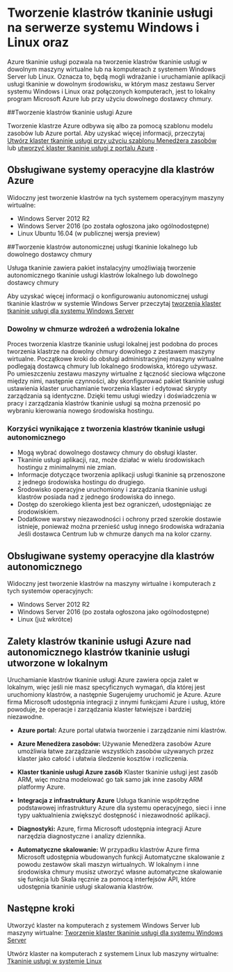 <properties
   pageTitle="Tworzenie klastrów tkaninie usługi Azure na serwerze systemu Windows i Linux oraz | Microsoft Azure"
   description="Klastrów tkaninie usługi w systemie Windows Server i Linux, co oznacza możesz wdrożyć i dowolne miejsce aplikacji tkaninie usługi hosta można uruchamiać serwera systemu Windows i Linux oraz."
   services="service-fabric"
   documentationCenter=".net"
   authors="Chackdan"
   manager="timlt"
   editor=""/>

<tags
   ms.service="service-fabric"
   ms.devlang="dotNet"
   ms.topic="article"
   ms.tgt_pltfrm="NA"
   ms.workload="NA"
   ms.date="09/22/2016"
   ms.author="chackdan"/>

# <a name="create-service-fabric-clusters-on-windows-server-or-linux"></a>Tworzenie klastrów tkaninie usługi na serwerze systemu Windows i Linux oraz

Azure tkaninie usługi pozwala na tworzenie klastrów tkaninie usługi w dowolnym maszyny wirtualne lub na komputerach z systemem Windows Server lub Linux. Oznacza to, będą mogli wdrażanie i uruchamianie aplikacji usługi tkaninie w dowolnym środowisku, w którym masz zestawu Server systemu Windows i Linux oraz połączonych komputerach, jest to lokalny program Microsoft Azure lub przy użyciu dowolnego dostawcy chmury.

##<a name="create-service-fabric-clusters-on-azure"></a>Tworzenie klastrów tkaninie usługi Azure

Tworzenie klastrze Azure odbywa się albo za pomocą szablonu modelu zasobów lub Azure portal. Aby uzyskać więcej informacji, przeczytaj [Utwórz klaster tkaninie usługi przy użyciu szablonu Menedżera zasobów](service-fabric-cluster-creation-via-arm.md) lub [utworzyć klaster tkaninie usługi z portalu Azure](service-fabric-cluster-creation-via-portal.md) .

## <a name="supported-operating-systems-for-clusters-on-azure"></a>Obsługiwane systemy operacyjne dla klastrów Azure

Widoczny jest tworzenie klastrów na tych systemem operacyjnym maszyny wirtualne:

* Windows Server 2012 R2
* Windows Server 2016 (po została ogłoszona jako ogólnodostępne)
* Linux Ubuntu 16.04 (w publicznej wersja preview) 


##<a name="create-service-fabric-standalone-clusters-on-premise-or-with-any-cloud-provider"></a>Tworzenie klastrów autonomicznej usługi tkaninie lokalnego lub dowolnego dostawcy chmury

Usługa tkaninie zawiera pakiet instalacyjny umożliwiają tworzenie autonomicznego tkaninie usługi klastrów lokalnego lub dowolnego dostawcy chmury

Aby uzyskać więcej informacji o konfigurowaniu autonomicznej usługi tkaninie klastrów w systemie Windows Server przeczytaj [tworzenia klaster tkaninie usługi dla systemu Windows Server](service-fabric-cluster-creation-for-windows-server.md)

### <a name="any-cloud-deployments-vs-on-premises-deployments"></a>Dowolny w chmurze wdrożeń a wdrożenia lokalne
Proces tworzenia klastrze tkaninie usługi lokalnej jest podobna do proces tworzenia klastrze na dowolny chmury dowolnego z zestawem maszyny wirtualne. Początkowe kroki do obsługi administracyjnej maszyny wirtualne podlegają dostawcą chmury lub lokalnego środowiska, którego używasz. Po umieszczeniu zestawu maszyny wirtualne z łączność sieciowa włączone między nimi, następnie czynności, aby skonfigurować pakiet tkaninie usługi ustawienia klaster uruchamianie tworzenia klaster i edytować skrypty zarządzania są identyczne. Dzięki temu usługi wiedzy i doświadczenia w pracy i zarządzania klastrów tkaninie usługi są można przenosić po wybraniu kierowania nowego środowiska hostingu.

### <a name="benefits-of-creating-standalone-service-fabric-clusters"></a>Korzyści wynikające z tworzenia klastrów tkaninie usługi autonomicznego
* Mogą wybrać dowolnego dostawcy chmury do obsługi klaster.
* Tkaninie usługi aplikacji, raz, może działać w wielu środowiskach hostingu z minimalnymi nie zmian.
* Informacje dotyczące tworzenia aplikacji usługi tkaninie są przenoszone z jednego środowiska hostingu do drugiego.
* Środowisko operacyjne uruchomiony i zarządzania tkaninie usługi klastrów posiada nad z jednego środowiska do innego.
* Dostęp do szerokiego klienta jest bez ograniczeń, udostępniając ze środowiskiem.
* Dodatkowe warstwy niezawodności i ochrony przed szerokie dostawie istnieje, ponieważ można przenieść usług innego środowiska wdrażania Jeśli dostawca Centrum lub w chmurze danych ma na kolor czarny.

## <a name="supported-operating-systems-for-standalone-clusters"></a>Obsługiwane systemy operacyjne dla klastrów autonomicznego
Widoczny jest tworzenie klastrów na maszyny wirtualne i komputerach z tych systemów operacyjnych:

* Windows Server 2012 R2
* Windows Server 2016 (po została ogłoszona jako ogólnodostępne)
* Linux (już wkrótce)

## <a name="advantages-of-service-fabric-clusters-on-azure-over-standalone-service-fabric-clusters-created-on-premises"></a>Zalety klastrów tkaninie usługi Azure nad autonomicznego klastrów tkaninie usługi utworzone w lokalnym

Uruchamianie klastrów tkaninie usługi Azure zawiera opcja zalet w lokalnym, więc jeśli nie masz specyficznych wymagań, dla której jest uruchomiony klastrów, a następnie Sugerujemy uruchomić je Azure. Azure firma Microsoft udostępnia integracji z innymi funkcjami Azure i usług, które powoduje, że operacje i zarządzania klaster łatwiejsze i bardziej niezawodne.

* **Azure portal:** Azure portal ułatwia tworzenie i zarządzanie nimi klastrów.

* **Azure Menedżera zasobów:** Używanie Menedżera zasobów Azure umożliwia łatwe zarządzanie wszystkich zasobów używanych przez klaster jako całość i ułatwia śledzenie kosztów i rozliczenia.
* **Klaster tkaninie usługi Azure zasób** Klaster tkaninie usługi jest zasób ARM, więc można modelować go tak samo jak inne zasoby ARM platformy Azure.
* **Integracja z infrastruktury Azure** Usługa tkaninie współrzędne podstawowej infrastruktury Azure dla systemu operacyjnego, sieci i inne typy uaktualnienia zwiększyć dostępność i niezawodność aplikacji.  
* **Diagnostyki:** Azure, firma Microsoft udostępnia integracji Azure narzędzia diagnostyczne i analizy dziennika.
* **Automatyczne skalowanie:** W przypadku klastrów Azure firma Microsoft udostępnia wbudowanych funkcji Automatyczne skalowanie z powodu zestawów skali maszyn wirtualnych. W lokalnym i inne środowiska chmury musisz utworzyć własne automatyczne skalowanie się funkcja lub Skala ręcznie za pomocą interfejsów API, które udostępnia tkaninie usługi skalowania klastrów.

## <a name="next-steps"></a>Następne kroki
Utworzyć klaster na komputerach z systemem Windows Server lub maszyny wirtualne: [Tworzenie klaster tkaninie usługi dla systemu Windows Server](service-fabric-cluster-creation-for-windows-server.md)

Utwórz klaster na komputerach z systemem Linux lub maszyny wirtualne: [Tkaninie usługi w systemie Linux](service-fabric-linux-overview.md)
